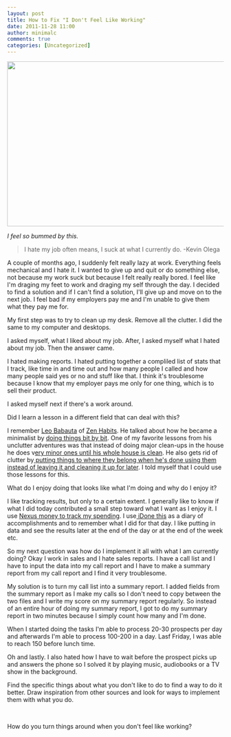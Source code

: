 ```yaml
---
layout: post
title: How to Fix "I Don't Feel Like Working"
date: 2011-11-28 11:00
author: minimalc
comments: true
categories: [Uncategorized]
---
```

<a href="http://minimalchanges.com/how-to-fix-i-dont-feel-like-working/sales-lead/" rel="attachment wp-att-1336"><img class="aligncenter size-large wp-image-1336" title="Sales Lead" src="http://minimalchanges.com/blog/wp-content/uploads/2011/11/Sales-Lead-1024x614.png" alt="" width="640" height="383" /></a>

<em>I feel so bummed by this.</em>
<blockquote>I hate my job often means, I suck at what I currently do.
-Kevin Olega</blockquote>
A couple of months ago, I suddenly felt really lazy at work. Everything feels mechanical and I hate it. I wanted to give up and quit or do something else, not because my work suck but because I felt really really bored. I feel like I'm draging my feet to work and draging my self through the day. I decided to find a solution and if I can't find a solution, I'll give up and move on to the next job. I feel bad if my employers pay me and I'm unable to give them what they pay me for.

My first step was to try to clean up my desk. Remove all the clutter. I did the same to my computer and desktops.

I asked myself, what I liked about my job. After, I asked myself what I hated about my job. Then the answer came.

I hated making reports. I hated putting together a compliled list of stats that I track, like time in and time out and how many people I called and how many people said yes or no and stuff like that. I think it's troublesome because I know that my employer pays me only for one thing, which is to sell their product.

I asked myself next if there's a work around.

Did I learn a lesson in a different field that can deal with this?

I remember <a href="http://leobabauta.com">Leo Babauta</a> of <a href="http://zenhabits.net">Zen Habits</a>. He talked about how he became a minimalist by <a href="http://zenhabits.net/half/">doing things bit by bit</a>. One of my favorite lessons from his unclutter adventures was that instead of doing major clean-ups in the house he does v<a href="http://zenhabits.net/simple-systems-clean-your-house-as-you-go-with-an-added-burst/">ery minor ones until his whole house is clean</a>. He also gets rid of clutter by<a href="http://zenhabits.net/keeping-stress-free-clean-house/"> putting things to where they belong when he's done using them instead of leaving it and cleaning it up for later</a>. I told myself that I could use those lessons for this.

What do I enjoy doing that looks like what I'm doing and why do I enjoy it?

I like tracking results, but only to a certain extent. I generally like to know if what I did today contributed a small step toward what I want as I enjoy it. I use <a href="http://itunes.apple.com/us/app/nexus-money-income-expenses/id410783551?mt=8">Nexus money to track my spending</a>. I use<a href="http://idonethis.com/"> iDone this</a> as a diary of accomplishments and to remember what I did for that day. I like putting in data and see the results later at the end of the day or at the end of the week etc.

So my next question was how do I implement it all with what I am currently doing?
Okay I work in sales and I hate sales reports. I have a call list and I have to input the data into my call report and I have to make a summary report from my call report and I find it very troublesome.

My solution is to turn my call list into a summary report. I added fields from the summary report as I make my calls so I don't need to copy between the two files and I write my score on my summary report regularly. So instead of an entire hour of doing my summary report, I got to do my summary report in two minutes because I simply count how many and I'm done.

When I started doing the tasks I'm able to process 20-30 prospects per day and afterwards I'm able to process 100-200 in a day. Lasf Friday, I was able to reach 150 before lunch time.

Oh and lastly. I also hated how I have to wait before the prospect picks up and answers the phone so I solved it by playing music, audiobooks or a TV show in the background.

Find the specific things about what you don't like to do to find a way to do it better. Draw inspiration from other sources and look for ways to implement them with what you do.

&nbsp;

How do you turn things around when you don't feel like working?
